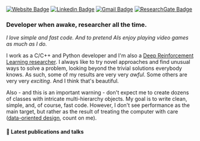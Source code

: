 [![Website Badge](https://img.shields.io/badge/PB-Website-333333?style=flat-square&labelColor=333333)](https://paulobruno.github.io/)
[![Linkedin Badge](https://img.shields.io/badge/-LinkedIn-0077B5?style=flat-square&logo=LinkedIn&logoColor=white)](https://www.linkedin.com/in/pbserafim/)
[![Gmail Badge](https://img.shields.io/badge/-Gmail-D14836?style=flat-square&logo=Gmail&logoColor=white)](mailto:pbrunosousa@gmail.com)
[![ResearchGate Badge](https://img.shields.io/badge/-ResearchGate-00CCBB?style=flat-square&logo=ResearchGate&logoColor=white)](https://www.researchgate.net/profile/Paulo_Serafim2)

### Developer when awake, researcher all the time.

_I love simple and fast code. And to pretend AIs enjoy playing video games as much as I do._

I work as a C/C++ and Python developer and I'm also a [Deep Reinforcement Learning researcher](https://paulobruno.github.io/publications/). I always like to try novel approaches and find unusual ways to solve a problem, looking beyond the trivial solutions everybody knows. As such, some of my results are very very _awful_. Some others are very very _exciting_. And I think that's beautiful. 

Also - and this is an important warning - don't expect me to create dozens of classes with intricate multi-hierarchy objects. My goal is to write clean, simple, and, of course, fast code. However, I don't see performance as the main target, but rather as the result of treating the computer with care ([data-oriented design](http://gamesfromwithin.com/data-oriented-design), count on me).

#### :page_facing_up: Latest publications and talks

<!-- PUBLICATION:START -->
<!-- PUBLICATION:END -->
